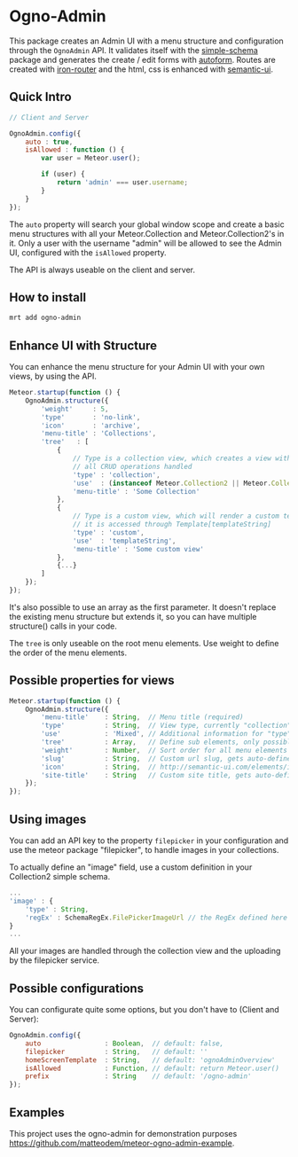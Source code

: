 Ogno-Admin
=================

This package creates an Admin UI with a menu structure and configuration through the ``OgnoAdmin`` API.
It validates itself with the [simple-schema](https://github.com/aldeed/meteor-simple-schema) package and generates
the create / edit forms with [autoform](https://github.com/aldeed/meteor-autoform). Routes are created with
[iron-router](https://github.com/EventedMind/iron-router) and the html, css is enhanced with
[semantic-ui](https://github.com/nooitaf/meteor-semantic-ui).

## Quick Intro
```javascript
// Client and Server

OgnoAdmin.config({
    auto : true,
    isAllowed : function () {
        var user = Meteor.user();

        if (user) {
            return 'admin' === user.username;
        }
    }
});
```

The ``auto`` property will search your global window scope and create a basic menu structures with all your
Meteor.Collection and Meteor.Collection2's in it. Only a user with the username "admin" will be allowed to see the
Admin UI, configured with the ``isAllowed`` property.

The API is always useable on the client and server.

## How to install

```bash
mrt add ogno-admin
```

## Enhance UI with Structure

You can enhance the menu structure for your Admin UI with your own views, by using the API.

```javascript
Meteor.startup(function () {
    OgnoAdmin.structure({
        'weight'     : 5,
        'type'       : 'no-link',
        'icon'       : 'archive',
        'menu-title' : 'Collections',
        'tree'   : [
            {
                // Type is a collection view, which creates a view with
                // all CRUD operations handled
                'type' : 'collection',
                'use'  : (instanceof Meteor.Collection2 || Meteor.Collection),
                'menu-title' : 'Some Collection'
            },
            {
                // Type is a custom view, which will render a custom template
                // it is accessed through Template[templateString]
                'type' : 'custom',
                'use'  : 'templateString',
                'menu-title' : 'Some custom view'
            },
            {...}
        ]
    });
});
```

It's also possible to use an array as the first parameter. It doesn't replace the existing menu structure but extends it,
so you can have multiple structure() calls in your code.

The ``tree`` is only useable on the root menu elements. Use weight to define the order of the menu elements.

## Possible properties for views
```javascript
Meteor.startup(function () {
    OgnoAdmin.structure({
        'menu-title'    : String,  // Menu title (required)
        'type'          : String,  // View type, currently "collection" or "custom" (required)
        'use'           : 'Mixed', // Additional information for "type", variates (required)
        'tree'          : Array,   // Define sub elements, only possible on root
        'weight'        : Number,  // Sort order for all menu elements / views
        'slug'          : String,  // Custom url slug, gets auto-defined if none
        'icon'          : String,  // http://semantic-ui.com/elements/icon.html
        'site-title'    : String   // Custom site title, gets auto-defined if none
    });
});
```

## Using images

You can add an API key to the property ``filepicker`` in your configuration and use the meteor package "filepicker",
to handle images in your collections.

To actually define an "image" field, use a custom definition in your Collection2 simple schema. 

```javascript
...
'image' : {
    'type' : String,
    'regEx' : SchemaRegEx.FilePickerImageUrl // the RegEx defined here defines the image field
}
...
```

All your images are handled through the collection view and the uploading by the filepicker service.

## Possible configurations

You can configurate quite some options, but you don't have to (Client and Server):
```javascript
OgnoAdmin.config({
    auto                : Boolean,  // default: false,
    filepicker          : String,   // default: ''
    homeScreenTemplate  : String,   // default: 'ognoAdminOverview'
    isAllowed           : Function, // default: return Meteor.user()
    prefix              : String    // default: '/ogno-admin'
});
```


## Examples
This project uses the ogno-admin for demonstration purposes https://github.com/matteodem/meteor-ogno-admin-example.
